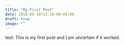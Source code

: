 ```yaml
---
title: "My First Post"
date: 2018-09-30T12:10:09-04:00
draft: true
image: ""
---
```


text:  This is my first post and I am uncertain if it worked.
